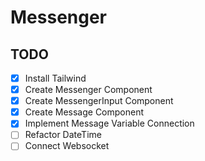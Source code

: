 # Messenger

## TODO
-[x] Install Tailwind  
-[x] Create Messenger Component  
-[x] Create MessengerInput Component  
-[x] Create Message Component  
-[x] Implement Message Variable Connection  
-[ ] Refactor DateTime
-[ ] Connect Websocket  